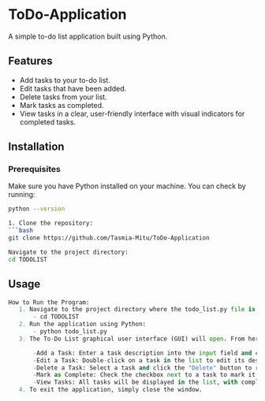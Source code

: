 # ToDo-Application

A simple to-do list application built using Python.

## Features

- Add tasks to your to-do list.
- Edit tasks that have been added.
- Delete tasks from your list.
- Mark tasks as completed.
- View tasks in a clear, user-friendly interface with visual indicators for completed tasks.

## Installation

### Prerequisites

Make sure you have Python installed on your machine. You can check by running:

````bash
python --version

1. Clone the repository:
```bash
git clone https://github.com/Tasmia-Mitu/ToDo-Application

Navigate to the project directory:
cd TODOLIST
````

## Usage
 ```python
 How to Run the Program:
    1. Navigate to the project directory where the todo_list.py file is located:
        - cd TODOLIST
    2. Run the application using Python:
        - python todo_list.py
    3. The To-Do List graphical user interface (GUI) will open. From here, you can:

        -Add a Task: Enter a task description into the input field and click the "Add Task" button.
        -Edit a Task: Double-click on a task in the list to edit its description.
        -Delete a Task: Select a task and click the "Delete" button to remove it from the list.
        -Mark as Complete: Check the checkbox next to a task to mark it as completed. Completed tasks will be visually differentiated (e.g., crossed out or highlighted).
        -View Tasks: All tasks will be displayed in the list, with completed tasks showing differently.
    4. To exit the application, simply close the window.


 ```
